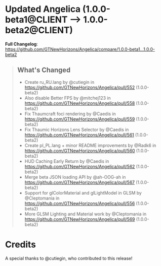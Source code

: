# Updated Angelica (1.0.0-beta1@CLIENT --> 1.0.0-beta2@CLIENT)
**Full Changelog**: https://github.com/GTNewHorizons/Angelica/compare/1.0.0-beta1...1.0.0-beta2
>## What's Changed
> * Create ru_RU.lang by @cutiegin in https://github.com/GTNewHorizons/Angelica/pull/552 (1.0.0-beta2)
> * Also disable Better FPS by @mitchej123 in https://github.com/GTNewHorizons/Angelica/pull/558 (1.0.0-beta2)
> * Fix Thaumcraft foci rendering by @Caedis in https://github.com/GTNewHorizons/Angelica/pull/559 (1.0.0-beta2)
> * Fix Thaumic Horizons Lens Selector by @Caedis in https://github.com/GTNewHorizons/Angelica/pull/561 (1.0.0-beta2)
> * Create pl_PL.lang + minor README improvements by @Radk6 in https://github.com/GTNewHorizons/Angelica/pull/560 (1.0.0-beta2)
> * HUD Caching Early Return by @Caedis in https://github.com/GTNewHorizons/Angelica/pull/562 (1.0.0-beta2)
> * Merge beta JSON loading API by @ah-OOG-ah in https://github.com/GTNewHorizons/Angelica/pull/567 (1.0.0-beta2)
> * Support for glColorMaterial and glLightModel in GLSM by @Cleptomania in https://github.com/GTNewHorizons/Angelica/pull/556 (1.0.0-beta2)
> * More GLSM Lighting and Material work by @Cleptomania in https://github.com/GTNewHorizons/Angelica/pull/569 (1.0.0-beta2)
>

# Credits
A special thanks to @cutiegin, who contributed to this release!